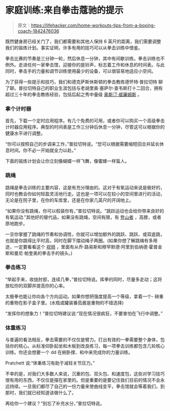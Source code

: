 # 家庭训练:来自拳击蔻驰的提示

> 原文：<https://lifehacker.com/home-workouts-tips-from-a-boxing-coach-1842476036>

既然健身房已经关门了，我们都需要和其他人保持 6 英尺的距离，我们需要调整我们的锻炼计划。事实证明，许多有用的技巧可以从拳击训练中借鉴。



拳击比赛的节奏是三分钟一轮，然后休息一分钟，其中有间歇训练。拳击训练也不例外。走进任何一家拳击馆，迎接你的是铃声，标志着工作和休息的时间表。与此同时，拳击手的力量和调节训练使用最少的设备，可以很容易地适应小空间。

为了获得一些提示和技巧，我们和德克萨斯休斯顿的拳击教练德怀特·普拉切特 聊了聊。普拉切特自己的职业生涯包括与老胡里奥·塞萨尔·查韦斯打十二回合，拥有超过三十年的拳击教练经验，包括后起之秀中量级 [奥斯汀·威廉姆斯](https://www.matchroomboxing.com/boxers/austin-williams/) 。

### 拿个计时器

首先，下载一个定时应用程序。有几个免费的可用，或者你可以购买一个高级拳击计时器应用程序。典型的时间表是工作三分钟后休息一分钟，尽管这可以根据你的健康水平进行调整。

“你可以按照自己的步调来工作，”普拉切特说。“您可以根据需要缩短回合并延长休息时间。你不必一开始就全力以赴。”

下面的锻炼计划会让你立刻像蝴蝶一样飞舞，像蜜蜂一样蜇人。

### 跳绳

跳绳是拳击训练的主要内容，这是有充分理由的。这对于有氧运动来说是极好的，同时也教会你如何轻盈灵活地行走。这也是一项可以在较小的空间里进行的活动，无论是在院子里，在你的车库里，还是在你家几英尺的开阔地上。

“如果你没有跳绳，你可以假装你有，”普拉切特说。"跳跃运动也会给你带来良好的有氧运动."其他好的替代品，如果没有跳绳，空间有限，有 [登山者](https://vitals.lifehacker.com/do-these-prison-style-exercises-at-home-1828882021) ，高膝，或者原地跑步。

一旦你掌握了跳绳的节奏和协调性，你就可以增加额外的跳跃、跳跃、或双底跳，也就是你跳得比平时高，同时在脚下摆动绳子两圈。(如果你想了解跳绳有多用途，一定要看看这个 [视频](https://www.youtube.com/watch?v=Hqwku_iHRv8) ，里面有从乔·路易斯和穆罕默德·阿里到伯纳德·霍普金斯和曼尼·帕奎奥的拳击手的镜头。)

### 拳击练习

“举起手来，收拢肘部，连续几拳，”普拉切特说。挥拳的同时，尽量多走动；这将放松你的双脚并提高你的心率。

太极拳也能让你向各个方向运动。如果你想把强度提高一个等级，拿着一个- 磅重的重物在影子盒子里。(水瓶或罐装番茄酱是重物的不错选择)

“发挥你的想象力！”普拉切特建议说:“现在情况很疯狂，不要害怕在飞行中调整。”

### 体重练习

与普遍的看法相反，拳击需要的不仅仅是臂力。打出有效的一拳需要整个身体，包括你的核心。从标准仰卧起坐和木板到改良练习，每一项拳击训练都包含几轮核心训练。你还会想要一个 dd 在俯卧撑、和中来完成你的力量训练。

Pratchett 说:“体重练习有助于减轻关节压力。”

不幸的是，对我们大多数人来说，沉重的包、双头包、和速度包，这些对学习技巧很有用的东西，不仅仅是摆在家里的。但是重要的是要记住我们目前的情况不会永远持续。一旦我们都尽了自己的一份力量来使曲线变平，拳击馆就会等着我们，到那时，我们就已经知道该做什么了。

再给你一个建议？“别忘了补充水分，”普拉切特说。